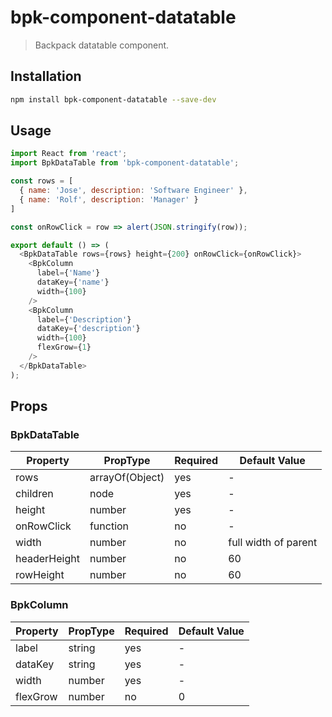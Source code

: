 # bpk-component-datatable

> Backpack datatable component.

## Installation

```sh
npm install bpk-component-datatable --save-dev
```

## Usage

```js
import React from 'react';
import BpkDataTable from 'bpk-component-datatable';

const rows = [
  { name: 'Jose', description: 'Software Engineer' },
  { name: 'Rolf', description: 'Manager' }
]

const onRowClick = row => alert(JSON.stringify(row));

export default () => (
  <BpkDataTable rows={rows} height={200} onRowClick={onRowClick}>
    <BpkColumn
      label={'Name'}
      dataKey={'name'}
      width={100}
    />
    <BpkColumn
      label={'Description'}
      dataKey={'description'}
      width={100}
      flexGrow={1}
    />
  </BpkDataTable>
);
```

## Props

### BpkDataTable

| Property     | PropType                | Required | Default Value        |
| ------------ | ----------------------- | -------- | -------------------- |
| rows         | arrayOf(Object)         | yes      | -                    |
| children     | node                    | yes      | -                    |
| height       | number                  | yes      | -                    |
| onRowClick   | function                | no       | -                    |
| width        | number                  | no       | full width of parent |
| headerHeight | number                  | no       | 60                   |
| rowHeight    | number                  | no       | 60                   |

### BpkColumn

| Property   | PropType                | Required | Default Value |
| ---------- | ----------------------- | -------- | ------------- |
| label      | string                  | yes      | -             |
| dataKey    | string                  | yes      | -             |
| width      | number                  | yes      | -             |
| flexGrow   | number                  | no       | 0             |
